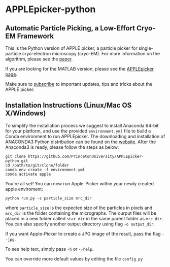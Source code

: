 # APPLEpicker-python
## Automatic Particle Picking, a Low-Effort Cryo-EM Framework

This is the Python version of APPLE picker, a particle picker for single-particle cryo-electron microscopy (cryo-EM).
For more information on the algorithm, please see the [paper](https://doi.org/10.1016/j.jsb.2018.08.012).

If you are looking for the MATLAB version, please see the [APPLEpicker page](https://github.com/PrincetonUniversity/APPLEpicker).

Make sure to [subscribe](http://eepurl.com/dFmFfn) to important updates, tips and tricks about the APPLE picker.

## Installation Instructions (Linux/Mac OS X/Windows)

To simplify the installation process we suggest to install Anaconda 64-bit for your platform, and use the provided `environment.yml` file 
to build a Conda environment to run APPLEpicker. The downloading and installation of ANACONDA3 Python distribution can be found on the [website](https://www.anaconda.com/distribution/).
After the Anaconda3 is ready, please follow the steps as below:  

```
git clone https://github.com/PrincetonUniversity/APPLEpicker-python.git
cd /path/to/git/clone/folder
conda env create -f environment.yml
conda activate apple
```

You're all set! You can now run Apple-Picker within your newly created apple enviroment:

`python run.py -s particle_size mrc_dir`

where `particle_size` is the expected size of the particles in pixels and `mrc_dir` is the folder containing the micrographs. The ourput files will be placed in a new folder called `star_dir` in the same parent folder as `mrc_dir`. You can also specify another output directory using flag `-o output_dir`.

If you want Apple-Picker to create a JPG image of the result, pass the flag `--jpg`.

To see help text, simply pass `-h` or `--help`.

You can override more default values by editing the file `config.py`


